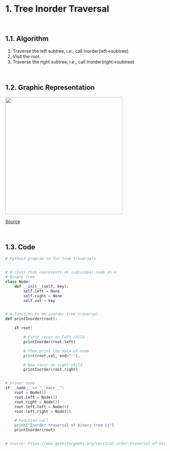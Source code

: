 # 1. Tree Inorder Traversal

<br/>

## 1.1. Algorithm

1. Traverse the left subtree, i.e., call Inorder(left->subtree)
1. Visit the root.
1. Traverse the right subtree, i.e., call Inorder(right->subtree)

<br/>

## 1.2. Graphic Representation
<img alt="" src="https://builtin.com/sites/www.builtin.com/files/inline-images/2_tree-traversal.gif" style="width: 370px;" />

[Source](https://builtin.com/software-engineering-perspectives/tree-traversal)

<br/>

## 1.3. Code
```python
# Python3 program to for tree traversals


# A class that represents an individual node in a
# Binary Tree
class Node:
	def __init__(self, key):
		self.left = None
		self.right = None
		self.val = key


# A function to do inorder tree traversal
def printInorder(root):

	if root:

		# First recur on left child
		printInorder(root.left)

		# Then print the data of node
		print(root.val, end=" "),

		# Now recur on right child
		printInorder(root.right)


# Driver code
if __name__ == "__main__":
	root = Node(1)
	root.left = Node(2)
	root.right = Node(3)
	root.left.left = Node(4)
	root.left.right = Node(5)

	# Function call
	print("Inorder traversal of binary tree is")
	printInorder(root)


# source: https://www.geeksforgeeks.org/vertical-order-traversal-of-binary-tree-using-map/

```
